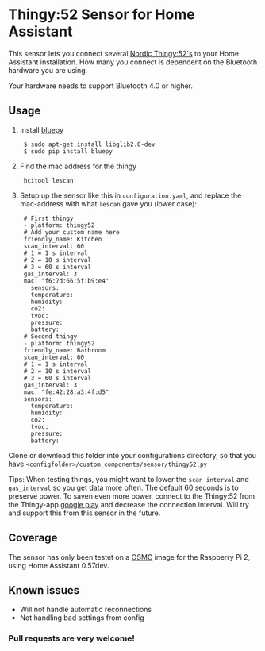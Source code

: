 # Thingy:52 Sensor for Home Assistant

This sensor lets you connect several [Nordic Thingy:52's](https://www.nordicsemi.com/eng/Products/Nordic-Thingy-52) to your Home Assistant installation. How many you connect is dependent on the Bluetooth hardware you are using. 

Your hardware needs to support Bluetooth 4.0 or higher.

## Usage

1. Install [bluepy](https://github.com/IanHarvey/bluepy)

        $ sudo apt-get install libglib2.0-dev
        $ sudo pip install bluepy

2. Find the mac address for the thingy

        hcitool lescan

3. Setup up the sensor like this in `configuration.yaml`, and replace the mac-address with what `lescan` gave you (lower case):

        # First thingy
        - platform: thingy52
        # Add your custom name here
        friendly_name: Kitchen
        scan_interval: 60
        # 1 = 1 s interval
        # 2 = 10 s interval
        # 3 = 60 s interval
        gas_interval: 3
        mac: "f6:7d:66:5f:b9:e4"
          sensors:
          temperature:
          humidity:
          co2:
          tvoc:
          pressure:
          battery:
        # Second thingy
        - platform: thingy52
        friendly_name: Bathroom
        scan_interval: 60
        # 1 = 1 s interval
        # 2 = 10 s interval
        # 3 = 60 s interval
        gas_interval: 3
        mac: "fe:42:28:a3:4f:d5"
        sensors:
          temperature:
          humidity:
          co2:
          tvoc:
          pressure:
          battery:

Clone or download this folder into your configurations directory, so that you have `<configfolder>/custom_components/sensor/thingy52.py`

Tips: When testing things, you might want to lower the `scan_interval` and `gas_interval` so you get data more often.
The default 60 seconds is to preserve power. To saven even more power, connect to the Thingy:52 from the Thingy-app 
[google play](https://play.google.com/store/apps/details?id=no.nordicsemi.android.nrfthingy) and decrease the connection interval. 
Will try and support this from this sensor in the future.

## Coverage

The sensor has only been testet on a [OSMC](https://osmc.tv/) image for the Raspberry Pi 2, using Home Assistant 0.57dev.

## Known issues
* Will not handle automatic reconnections
* Not handling bad settings from config

### Pull requests are very welcome!